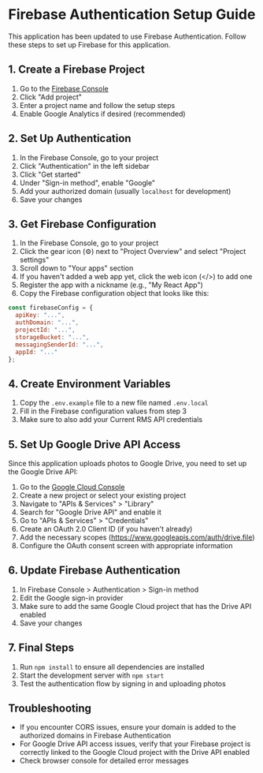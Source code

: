 # Firebase Authentication Setup Guide

This application has been updated to use Firebase Authentication. Follow these steps to set up Firebase for this application.

## 1. Create a Firebase Project

1. Go to the [Firebase Console](https://console.firebase.google.com/)
2. Click "Add project"
3. Enter a project name and follow the setup steps
4. Enable Google Analytics if desired (recommended)

## 2. Set Up Authentication

1. In the Firebase Console, go to your project
2. Click "Authentication" in the left sidebar
3. Click "Get started"
4. Under "Sign-in method", enable "Google"
5. Add your authorized domain (usually `localhost` for development)
6. Save your changes

## 3. Get Firebase Configuration

1. In the Firebase Console, go to your project
2. Click the gear icon (⚙️) next to "Project Overview" and select "Project settings"
3. Scroll down to "Your apps" section
4. If you haven't added a web app yet, click the web icon (</>) to add one
5. Register the app with a nickname (e.g., "My React App")
6. Copy the Firebase configuration object that looks like this:

```javascript
const firebaseConfig = {
  apiKey: "...",
  authDomain: "...",
  projectId: "...",
  storageBucket: "...",
  messagingSenderId: "...",
  appId: "..."
};
```

## 4. Create Environment Variables

1. Copy the `.env.example` file to a new file named `.env.local`
2. Fill in the Firebase configuration values from step 3
3. Make sure to also add your Current RMS API credentials

## 5. Set Up Google Drive API Access

Since this application uploads photos to Google Drive, you need to set up the Google Drive API:

1. Go to the [Google Cloud Console](https://console.cloud.google.com/)
2. Create a new project or select your existing project
3. Navigate to "APIs & Services" > "Library"
4. Search for "Google Drive API" and enable it
5. Go to "APIs & Services" > "Credentials"
6. Create an OAuth 2.0 Client ID (if you haven't already)
7. Add the necessary scopes (https://www.googleapis.com/auth/drive.file)
8. Configure the OAuth consent screen with appropriate information

## 6. Update Firebase Authentication

1. In Firebase Console > Authentication > Sign-in method
2. Edit the Google sign-in provider
3. Make sure to add the same Google Cloud project that has the Drive API enabled
4. Save your changes

## 7. Final Steps

1. Run `npm install` to ensure all dependencies are installed
2. Start the development server with `npm start`
3. Test the authentication flow by signing in and uploading photos

## Troubleshooting

- If you encounter CORS issues, ensure your domain is added to the authorized domains in Firebase Authentication
- For Google Drive API access issues, verify that your Firebase project is correctly linked to the Google Cloud project with the Drive API enabled
- Check browser console for detailed error messages 